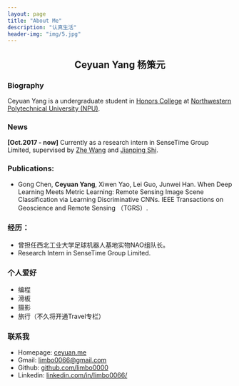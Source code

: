 ```yaml
---
layout: page
title: "About Me"
description: "认真生活"
header-img: "img/5.jpg"
---
```

<center>
 
## Ceyuan Yang 杨策元

</center>


### Biography
Ceyuan Yang is a undergraduate student in [Honors College](http://honors.nwpu.edu.cn/) at [Northwestern Polytechnical University (NPU)](http://www.nwpu.edu.cn/).

### News
**[Oct.2017 - now]** Currently as a research intern in SenseTime Group Limited, supervised by [Zhe Wang](http://www.ee.cuhk.edu.hk/~zwang/) and [Jianping Shi](http://shijianping.me/).

### Publications:
- Gong Chen, **Ceyuan Yang**, Xiwen Yao, Lei Guo, Junwei Han. When Deep Learning Meets Metric Learning: Remote Sensing Image Scene Classification via Learning Discriminative CNNs. IEEE Transactions on Geoscience and Remote Sensing （TGRS）.

### 经历：
- 曾担任西北工业大学足球机器人基地实物NAO组队长。
- Research Intern in SenseTime Group Limited.

### 个人爱好
- 编程
- 滑板
- 摄影
- 旅行（不久将开通Travel专栏）

### 联系我
 
- Homepage: [ceyuan.me](http://ceyuan.me/about/)    
- Gmail: [limbo0066@gmail.com](mailto:limbo0066@gmail.com )  
- Github: [github.com/limbo0000](https://github.com/limbo0000/)
- Linkedin: [linkedin.com/in/limbo0066/](https://www.linkedin.com/in/limbo0066/)








